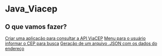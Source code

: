 # Java_Viacep

## O que vamos fazer?


[Criar uma aplicação para consultar a API ViaCEP](#github-stats-card)
[Menu para o usuário informar o CEP para busca](#github-stats-card)
[Geração de um arquivo .JSON com os dados do endereço](#github-stats-card)
